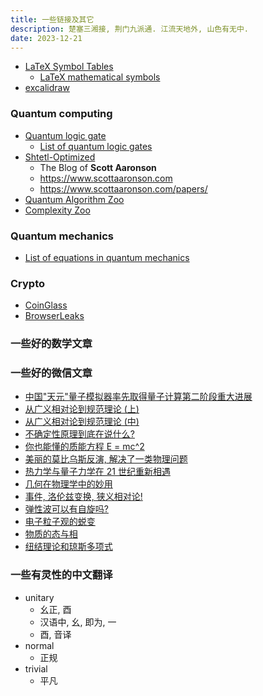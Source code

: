 ```yaml
---
title: 一些链接及其它
description: 楚塞三湘接, 荆门九派通. 江流天地外, 山色有无中.
date: 2023-12-21
---
```


- [LaTeX Symbol Tables](https://wikieducator.org/Help:LaTeX_Symbol_Tables_-_Mathematics)
  - [LaTeX mathematical symbols](https://oeis.org/wiki/List_of_LaTeX_mathematical_symbols)
- [excalidraw](https://excalidraw.com)

### Quantum computing

- [Quantum logic gate](https://en.wikipedia.org/wiki/Quantum_logic_gate)
  - [List of quantum logic gates](https://en.wikipedia.org/wiki/List_of_quantum_logic_gates)
- [Shtetl-Optimized](https://scottaaronson.blog)
  - The Blog of __Scott Aaronson__
  - https://www.scottaaronson.com
  - https://www.scottaaronson.com/papers/
- [Quantum Algorithm Zoo](https://quantumalgorithmzoo.org)
- [Complexity Zoo](https://complexityzoo.net/Complexity_Zoo)

### Quantum mechanics

- [List of equations in quantum mechanics](https://en.wikipedia.org/wiki/List_of_equations_in_quantum_mechanics)

### Crypto

- [CoinGlass](https://www.coinglass.com)
- [BrowserLeaks](https://browserleaks.com)

### 一些好的数学文章

### 一些好的微信文章

- [中国"天元"量子模拟器率先取得量子计算第二阶段重大进展](https://mp.weixin.qq.com/s/yr4u8YZonNxOEI6K-cFXKA)
- [从广义相对论到规范理论 (上)](https://mp.weixin.qq.com/s/rZjondEYljjGVdNjc3pDwA)
- [从广义相对论到规范理论 (中)](https://mp.weixin.qq.com/s/7AAHhWEEWEBQZ2nCKhS04w)
- [不确定性原理到底在说什么?](https://mp.weixin.qq.com/s/QcjZDSJj-3kfxGNl1E5lZg)
- [你也能懂的质能方程 E = mc^2](https://mp.weixin.qq.com/s/Eg_gDd6uV_PukcQQDw60gA)
- [美丽的莫比乌斯反演, 解决了一类物理问题](https://mp.weixin.qq.com/s/7HL2HeOKhVVaajSd2raQiw)
- [热力学与量子力学在 21 世纪重新相遇](https://mp.weixin.qq.com/s/7VcuucFkqeNPvfsutOoDog)
- [几何在物理学中的妙用](https://mp.weixin.qq.com/s/uQt7P-1QzLlr-qmkscPiqg)
- [事件, 洛伦兹变换, 狭义相对论!](https://mp.weixin.qq.com/s/l0vfZsxH3sJeTH6rZCyGFA)
- [弹性波可以有自旋吗?](https://mp.weixin.qq.com/s/YeZsY-xcSnLM3_Qced1jQA)
- [电子粒子观的蜕变](https://mp.weixin.qq.com/s/Z_vnPUVWaPTe5BgflC7D-w)
- [物质的态与相](https://mp.weixin.qq.com/s/Pz2j4zxWfsogQ3WP1aZdXw)
- [纽结理论和琼斯多项式](https://mp.weixin.qq.com/s/0oaAgaHVSzYfPwm8F5AwqA)

### 一些有灵性的中文翻译

- unitary
  - 幺正, 酉
  - 汉语中, 幺, 即为, 一
  - 酉, 音译
- normal
  - 正规
- trivial
  - 平凡
